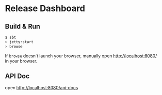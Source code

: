 # Release Dashboard #

## Build & Run ##

```sh
$ sbt
> jetty:start
> browse
```

If `browse` doesn't launch your browser, manually open [http://localhost:8080/](http://localhost:8080/) in your browser.

## API Doc

open [http://localhost:8080/api-docs](http://localhost:8080/api-docs)